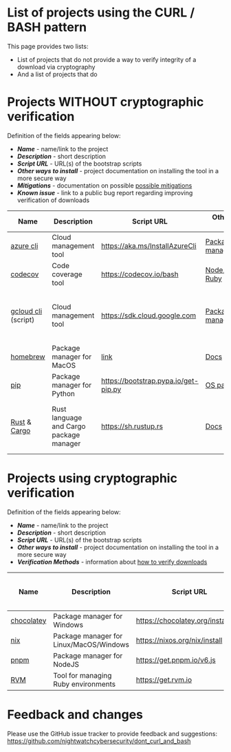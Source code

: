 # List of projects using the CURL / BASH pattern
This page provides two lists:
- List of projects that do not provide a way to verify integrity of a download via cryptography
- And a list of projects that do

# Projects WITHOUT cryptographic verification
Definition of the fields appearing below:
   * ***Name*** - name/link to the project
   * ***Description*** - short description
   * ***Script URL*** - URL(s) of the bootstrap scripts
   * ***Other ways to install*** - project documentation on installing the tool in a more secure way
   * ***Mitigations*** - documentation on possible [possible mitigations](METHODS.MD)
   * ***Known issue*** - link to a public bug report regarding improving verification of downloads

| Name | Description | Script URL | Other ways to install | Mitigations | Known issue? |
|------|-------------|-----------------------|--------------|--------------|---
| [azure cli](https://docs.microsoft.com/en-us/cli/azure/) | Cloud management tool | https://aka.ms/InstallAzureCli | [Package managers](https://docs.microsoft.com/en-us/cli/azure/install-azure-cli) | Use package managers |  |
| [codecov](https://about.codecov.io/) | Code coverage tool | https://codecov.io/bash | [Node](https://github.com/codecov/codecov-node), [Python](https://github.com/codecov/codecov-python) and [Ruby](https://github.com/codecov/codecov-ruby) | [Checksums](https://docs.codecov.io/docs/about-the-codecov-bash-uploader#validating-the-bash-script) | [Yes](https://about.codecov.io/blog/validating-the-bash-script-on-ci/)  |
| [gcloud cli](https://cloud.google.com/sdk/docs/downloads-interactive) (script) | Cloud management tool | https://sdk.cloud.google.com | [Package managers/binaries](https://cloud.google.com/sdk/docs/install#installation_instructions) | Use package managers or PGP-signed binaries |  |
| [homebrew](https://brew.sh/) | Package manager for MacOS | [link](https://raw.githubusercontent.com/Homebrew/install/HEAD/install.sh) | [Docs](https://docs.brew.sh/Installation) | Uses direct Github download | [Yes](https://wwws.nightwatchcybersecurity.com/2021/04/30/security-of-homebrew-bootstrap-process/)  |
| [pip](https://pip.pypa.io/en/stable/) | Package manager for Python | https://bootstrap.pypa.io/get-pip.py | [OS packages](https://pip.pypa.io/en/stable/installing/) | Use package managers | [Yes](https://github.com/pypa/get-pip/issues/41) |
| [Rust](https://www.rust-lang.org/) & [Cargo](https://doc.rust-lang.org/cargo/) | Rust language and Cargo package manager | https://sh.rustup.rs | [Docs](https://forge.rust-lang.org/infra/other-installation-methods.html) | Use package managers or standalone installers  | [Yes](https://github.com/rust-lang/rustup/issues/2029) |

# Projects using cryptographic verification
Definition of the fields appearing below:
   * ***Name*** - name/link to the project
   * ***Description*** - short description
   * ***Script URL*** - URL(s) of the bootstrap scripts
   * ***Other ways to install*** - project documentation on installing the tool in a more secure way
   * ***Verification Methods*** - information about [how to verify downloads](METHODS.MD)

| Name | Description | Script URL | Other ways to install | Verification Methods |
|------|-------------|-----------------------|--------------|--------------|
| [chocolatey](https://chocolatey.org/) | Package manager for Windows | https://chocolatey.org/install.ps1 | [Docs](https://docs.chocolatey.org/en-us/choco/setup#more-install-options) | [Authenticode](https://docs.chocolatey.org/en-us/information/security#chocolatey-binaries-and-the-chocolatey-package) |
| [nix](https://nixos.org/manual/nix/stable/) | Package manager for Linux/MacOS/Windows | https://nixos.org/nix/install | [Source](https://nixos.org/manual/nix/stable/#ch-installing-source) | [PGP signature](https://nixos.org/download.html#nix-verify-installation) |
| [pnpm](https://pnpm.io/) | Package manager for NodeJS | https://get.pnpm.io/v6.js | [Docs](https://pnpm.io/installation) | [PGP-signed checksum](https://github.com/pnpm/get#verifying-files) |
| [RVM](https://rvm.io/) | Tool for managing Ruby environments | https://get.rvm.io | [Docs](https://rvm.io/rvm/install) | [PGP signature](https://rvm.io/rvm/security) |

# Feedback and changes
Please use the GitHub issue tracker to provide feedback and suggestions:
https://github.com/nightwatchcybersecurity/dont_curl_and_bash
